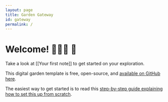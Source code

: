 ```yaml
---
layout: page
title: Garden Gateway
id: gateway
permalink: /
---
```


# Welcome! 🧑🏻‍🌾 🌱

Take a look at [[Your first note]] to get started on your exploration.

This digital garden template is free, open-source, and [available on GitHub here](https://github.com/maximevaillancourt/digital-garden-jekyll-template).

The easiest way to get started is to read this [step-by-step guide explaining how to set this up from scratch](https://maximevaillancourt.com/blog/setting-up-your-own-digital-garden-with-jekyll).

<style>
  .wrapper {
    max-width: 46em;
  }
</style>
